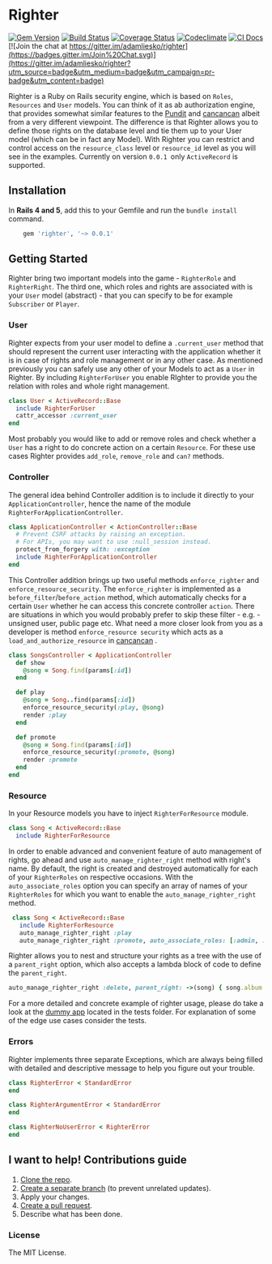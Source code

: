 
# Righter
[![Gem Version](https://badge.fury.io/rb/righter.svg)](http://badge.fury.io/rb/righter)
[![Build Status](https://travis-ci.org/adamliesko/righter.svg)](https://travis-ci.org/adamliesko/righter)
[![Coverage Status](https://coveralls.io/repos/adamliesko/righter/badge.svg?branch=master&service=github)](https://coveralls.io/github/adamliesko/righter?branch=master)
[![Codeclimate](https://d3s6mut3hikguw.cloudfront.net/github/adamliesko/righter/badges/gpa.svg)](https://d3s6mut3hikguw.cloudfront.net/github/adamliesko/righter/badges/gpa.svg)
[![CI Docs](https://inch-ci.org/github/adamliesko/righter.svg?branch=master)](https://inch-ci.org/github/adamliesko/righter.svg?branch=master)
[![Join the chat at https://gitter.im/adamliesko/righter](https://badges.gitter.im/Join%20Chat.svg)](https://gitter.im/adamliesko/righter?utm_source=badge&utm_medium=badge&utm_campaign=pr-badge&utm_content=badge)

Righter is a Ruby on Rails security engine, which is based on `Roles`, `Resources` and `User` models. You can think of it as ab authorization engine, that provides somewhat similar features to the [Pundit](https://github.com/elabs/pundit) and [cancancan](https://github.com/CanCanCommunity/cancancan) albeit from a very different viewpoint. The difference is that Righter allows you to define those rights on the database level and tie them up to your User model (which can be in fact any Model). With Righter you can restrict and control access on the `resource_class` level or `resource_id` level as you will see in the examples. Currently on version `0.0.1 `only `ActiveRecord` is supported. 

## Installation
In **Rails 4 and 5**, add this to your Gemfile and run the `bundle install` command.
```ruby
    gem 'righter', '~> 0.0.1'
```
  
## Getting Started
Righter bring two important models into the game - `RighterRole` and `RighterRight`. The third one, which roles and rights are associated with is your `User` model (abstract) - that you can specify to be for example `Subscriber` or `Player`.

### User
Righter expects from your user model to define a `.current_user` method that should represent the current user interacting with the application whether it is in case of rights and role management or in any other case. As mentioned previously you can safely use any other of your Models to act as a `User` in Righter. By including `RighterForUser` you enable RIghter to provide you the relation with roles and whole right management.

```ruby
class User < ActiveRecord::Base
  include RighterForUser
  cattr_accessor :current_user
end
```
Most probably you would like to add or remove roles and check whether a `User` has a right to do concrete action on a certain `Resource`. For these use cases Righter provides `add_role`, `remove_role` and `can?` methods.


### Controller
The general idea behind Controller addition is to include it directly to your `ApplicationController`, hence the name of the module `RighterForApplicationController`. 
```ruby
class ApplicationController < ActionController::Base
  # Prevent CSRF attacks by raising an exception.
  # For APIs, you may want to use :null_session instead.
  protect_from_forgery with: :exception
  include RighterForApplicationController
end
```

This Controller addition brings up two useful methods `enforce_righter` and `enforce_resource_security`. The `enforce_righter` is implemented as a `before_filter`/`before_action` method,  which automatically checks for a certain `User` whether he can access this concrete controller `action`. There are situations in which you would probably prefer to skip these filter - e.g. - unsigned user, public page etc. What need a more closer look from you as a developer is method `enforce_resource security` which acts as a `load_and_authorize_resource` in [cancancan](https://github.com/CanCanCommunity/cancancan) .

```ruby
class SongsController < ApplicationController
  def show
    @song = Song.find(params[:id])
  end

  def play
    @song = Song..find(params[:id])
    enforce_resource_security(:play, @song)
    render :play
  end

  def promote
    @song = Song.find(params[:id])
    enforce_resource_security(:promote, @song)
    render :promote
  end
end
```


### Resource
In your Resource models you have to inject `RighterForResource` module.
```ruby
class Song < ActiveRecord::Base
  include RighterForResource
```
In order to enable advanced and convenient feature of auto management of rights, go ahead and use `auto_manage_righter_right` method with right's name. By default, the right is created and destroyed automatically for each of your `RighterRoles` on respective occasions. With the `auto_associate_roles` option you can specify an array of names of your `RighterRoles` for which you want to enable the `auto_manage_righter_right` method.

```ruby
 class Song < ActiveRecord::Base
   include RighterForResource
   auto_manage_righter_right :play
   auto_manage_righter_right :promote, auto_associate_roles: [:admin, :vip]
```
Righter allows you to nest and structure your rights as a tree with the use of a `parent_right` option, which also accepts a lambda block of code to define the `parent_right`.
```ruby
auto_manage_righter_right :delete, parent_right: ->(song) { song.album.righter_right(:build).name }
```

For a more detailed and concrete example of righter usage, please do take a look at the [dummy app](https://github.com/adamliesko/righter/tree/master/test/dummy) located in the tests folder. For explanation of some of the edge use cases consider the tests.

### Errors
Righter implements three separate Exceptions, which are always being filled with detailed and descriptive message to help you figure out your trouble. 
```ruby
class RighterError < StandardError
end

class RighterArgumentError < StandardError
end

class RighterNoUserError < RighterError
end
```
## I want to help! Contributions guide

1. [Clone the repo](https://help.github.com/articles/importing-a-git-repository-using-the-command-line/).
2. [Create a separate branch](https://github.com/Kunena/Kunena-Forum/wiki/Create-a-new-branch-with-git-and-manage-branches) (to prevent unrelated updates).
3. Apply your changes.
4. [Create a pull request](https://help.github.com/articles/creating-a-pull-request/).
5. Describe what has been done.

### License
The MIT License.
